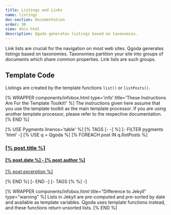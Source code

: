```yaml
---
title: Listings and Links
name: listings
doc-section: Documentation
order: 30
view: docs.html
description: Qgoda generates listings based on taxonomies.
---
```

Link lists are crucial for the navigation on most web sites.  Qgoda 
generates listings based on taxonomies.  Taxonomies partition your
site into groups of documents which share common properties.  Link
lists are such groups.

## Template Code

Listings are created by the template functions `list()` or `listPosts()`.

[% WRAPPER components/infobox.html
           type='info' title='These Instructions Are For the Template Toolkit!' %]
    The instructions given here assume that you use the template toolkit as
    the main template processor.  If you are using another template processor,
    please refer to the respective documentation.
[% END %]

[% USE Pygments linenos='table' %]
[% TAGS [- -] %]
[- FILTER pygments 'html' -]
[% USE q = Qgoda %]
[% FOREACH post IN q.llistPosts %]
  <a href="[% post.permalink %]">
    <div class="blog-post">
      <h3>[% post.title %]</h3>
      <h4>[% post.date %] - [% post.author %]</h4>
      <p>[% post.excerption %]</p>
    </div>
  </a>
[% END %]
[- END -]
[- TAGS [% %] -]

[% WRAPPER components/infobox.html
     title="Difference to Jekyll"
     type="warning" %]
Lists in Jekyll are pre-computed and pre-sorted by date and available as 
template variables.  Qgoda uses template functions instead, and these
functions return unsorted lists.
[% END %]
